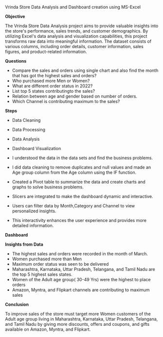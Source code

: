 Vrinda Store Data Analysis and Dashboard creation using MS-Excel

**Objective**

The Vrinda Store Data Analysis project aims to provide valuable insights into the store's performance, sales trends, and customer demographics. By utilizing Excel's data analysis and visualization capabilities, this project transforms raw data into meaningful information. The dataset consists of various columns, including order details, customer information, sales figures, and product-related information.

**Questions**
- Compare the sales and orders using single chart and also find the month that has got the highest sales and orders?
- Who purchased more Men or Women?
- What are different order status in 2022?
- List top 5 states contributingto the sales?
- Relation between age and gender based on number of orders.
- Which Channel is contributing maximum to the sales?


**Steps**

- Data Cleaning
- Data Processing
- Data Analysis
- Dashboard Visualization

- I understood the data in the data sets and find the business problems.
- I did data cleaning to remove duplicates and null values and made an Age group column from the Age column using the IF function.
- Created a Pivot table to summarize the data and create charts and graphs to solve business problems.
- Slicers are integrated to make the dashboard dynamic and interactive.
- Users can filter data by Month,Category and Channel to view personalized insights.
- This interactivity enhances the user experience and provides more detailed information.

**Dashboard** 



**Insights from Data**

- The highest sales and orders were recorded in the month of March.
- Women purchased more than Men
- Maximum order status was seen to be delivered
- Maharashtra, Karnataka, Uttar Pradesh, Telangana, and Tamil Nadu are the top 5 highest sales states.
- Women of the Adult age group( 30-49 Yrs) were the highest to place orders
- Amazon, Myntra, and Flipkart channels are contributing to maximum sales

**Conclusion**

To improve sales of the store must target more Women customers of the Adult age group living in Maharashtra, Karnataka, Uttar Pradesh, Telangana, and Tamil Nadu by giving more discounts, offers and coupons, and gifts available on Amazon, Myntra, and Flipkart.
